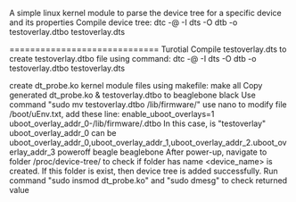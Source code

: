 A simple linux kernel module to parse the device tree for a specific device and its properties
Compile device tree:
dtc -@ -I dts -O dtb -o testoverlay.dtbo testoverlay.dts

=============================
Turotial
Compile testoverlay.dts to create testoverlay.dtbo file using command:
dtc -@ -I dts -O dtb -o testoverlay.dtbo testoverlay.dts

create dt_probe.ko kernel module files using makefile: make all
Copy generated dt_probe.ko & testoverlay.dtbo to beaglebone black
Use command "sudo mv testoverlay.dtbo /lib/firmware/"
use nano to modify file /boot/uEnv.txt, add these line:
enable_uboot_overlays=1
uboot_overlay_addr_0-/lib/firmware/<filename>.dtbo
In this case, <filename> is "testoverlay"
uboot_overlay_addr_0 can be uboot_overlay_addr_0,uboot_overlay_addr_1,uboot_overlay_addr_2.uboot_overlay_addr_3
poweroff beagle beaglebone
After power-up, navigate to folder /proc/device-tree/ to check if folder has name <device_name>
is created. If this folder is exist, then device tree is added successfully.
Run command "sudo insmod dt_probe.ko" and "sudo dmesg" to check returned value
